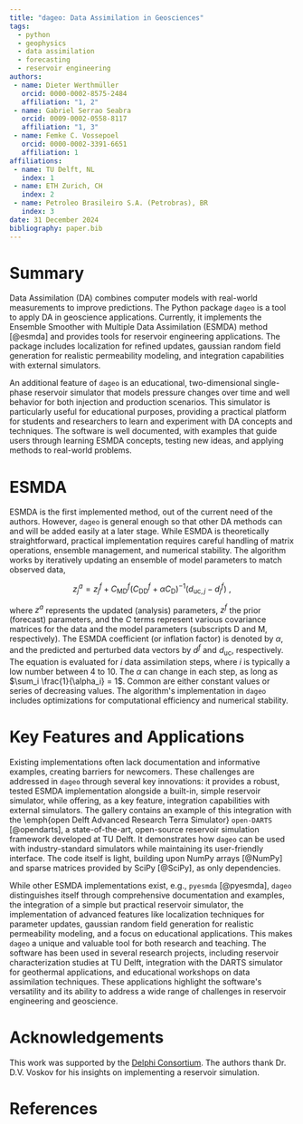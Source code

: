 ```yaml
---
title: "dageo: Data Assimilation in Geosciences"
tags:
  - python
  - geophysics
  - data assimilation
  - forecasting
  - reservoir engineering
authors:
 - name: Dieter Werthmüller
   orcid: 0000-0002-8575-2484
   affiliation: "1, 2"
 - name: Gabriel Serrao Seabra
   orcid: 0009-0002-0558-8117
   affiliation: "1, 3"
 - name: Femke C. Vossepoel
   orcid: 0000-0002-3391-6651
   affiliation: 1
affiliations:
 - name: TU Delft, NL
   index: 1
 - name: ETH Zurich, CH
   index: 2
 - name: Petroleo Brasileiro S.A. (Petrobras), BR
   index: 3
date: 31 December 2024
bibliography: paper.bib
---
```


# Summary

Data Assimilation (DA) combines computer models with real-world measurements to
improve predictions. The Python package `dageo` is a tool to apply DA in
geoscience applications. Currently, it implements the Ensemble Smoother with
Multiple Data Assimilation (ESMDA) method [@esmda] and provides tools for
reservoir engineering applications. The package includes localization for
refined updates, gaussian random field generation for realistic permeability
modeling, and integration capabilities with external simulators.

An additional feature of `dageo` is an educational, two-dimensional
single-phase reservoir simulator that models pressure changes over time and
well behavior for both injection and production scenarios. This simulator is
particularly useful for educational purposes, providing a practical platform
for students and researchers to learn and experiment with DA concepts and
techniques. The software is well documented, with examples that guide users
through learning ESMDA concepts, testing new ideas, and applying methods to
real-world problems.


# ESMDA

ESMDA is the first implemented method, out of the current need of the authors.
However, `dageo` is general enough so that other DA methods can and will be
added easily at a later stage. While ESMDA is theoretically straightforward,
practical implementation requires careful handling of matrix operations,
ensemble management, and numerical stability. The algorithm works by
iteratively updating an ensemble of model parameters to match observed data,

$$
z_j^a = z_j^f + C_\text{MD}^f \left(C_\text{DD}^f + \alpha C_\text{D}
\right)^{-1}\left(d_{\text{uc},j} - d_j^f \right) \ ,
$$

where $z^a$ represents the updated (analysis) parameters, $z^f$ the prior
(forecast) parameters, and the $C$ terms represent various covariance matrices
for the data and the model parameters (subscripts D and M, respectively). The
ESMDA coefficient (or inflation factor) is denoted by $\alpha$, and the
predicted and perturbed data vectors by $d^f$ and $d_{\text{uc}}$,
respectively. The equation is evaluated for $i$ data assimilation steps, where
$i$ is typically a low number between 4 to 10. The $\alpha$ can change in each
step, as long as $\sum_i \frac{1}{\alpha_i} = 1$. Common are either constant
values or series of decreasing values. The algorithm's implementation in
`dageo` includes optimizations for computational efficiency and numerical
stability.


# Key Features and Applications

Existing implementations often lack documentation and informative examples,
creating barriers for newcomers. These challenges are addressed in `dageo`
through several key innovations: it provides a robust, tested ESMDA
implementation alongside a built-in, simple reservoir simulator, while
offering, as a key feature, integration capabilities with external simulators.
The gallery contains an example of this integration with the \emph{open Delft
Advanced Research Terra Simulator} `open-DARTS` [@opendarts], a
state-of-the-art, open-source reservoir simulation framework developed at TU
Delft. It demonstrates how `dageo` can be used with industry-standard
simulators while maintaining its user-friendly interface. The code itself is
light, building upon NumPy arrays [@NumPy] and sparse matrices provided by
SciPy [@SciPy], as only dependencies.

While other ESMDA implementations exist, e.g., `pyesmda` [@pyesmda], `dageo`
distinguishes itself through comprehensive documentation and examples, the
integration of a simple but practical reservoir simulator, the implementation
of advanced features like localization techniques for parameter updates,
gaussian random field generation for realistic permeability modeling, and a
focus on educational applications. This makes `dageo` a unique and valuable
tool for both research and teaching. The software has been used in several
research projects, including reservoir characterization studies at TU Delft,
integration with the DARTS simulator for geothermal applications, and
educational workshops on data assimilation techniques. These applications
highlight the software's versatility and its ability to address a wide range of
challenges in reservoir engineering and geoscience.


# Acknowledgements

This work was supported by the [Delphi
Consortium](https://www.delphi-consortium.com). The authors thank Dr. D.V.
Voskov for his insights on implementing a reservoir simulation.


# References

